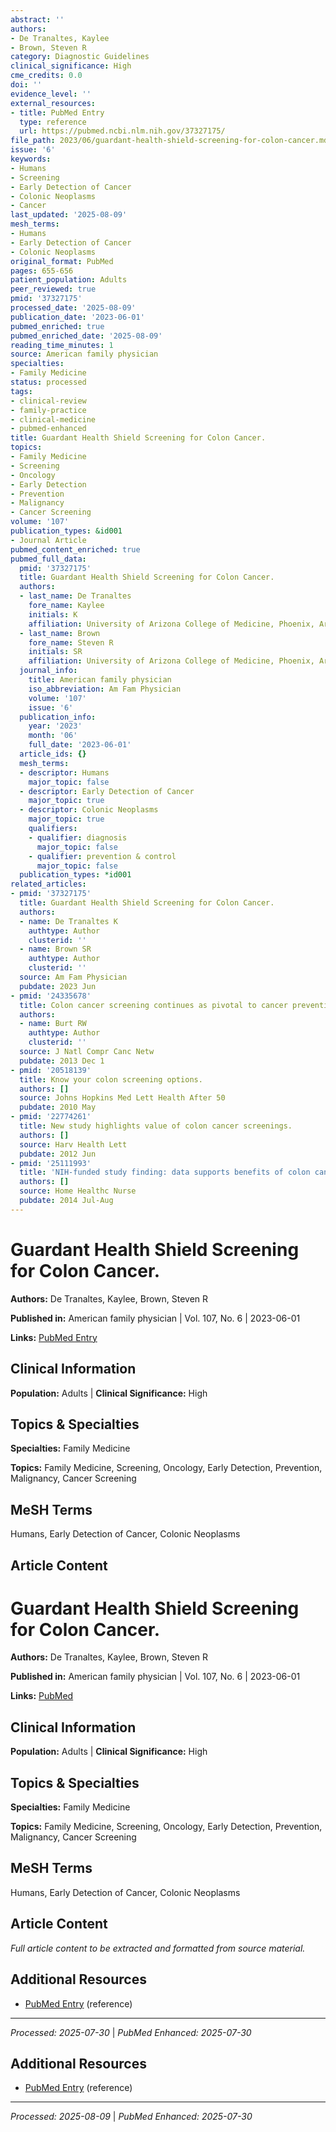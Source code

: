```yaml
---
abstract: ''
authors:
- De Tranaltes, Kaylee
- Brown, Steven R
category: Diagnostic Guidelines
clinical_significance: High
cme_credits: 0.0
doi: ''
evidence_level: ''
external_resources:
- title: PubMed Entry
  type: reference
  url: https://pubmed.ncbi.nlm.nih.gov/37327175/
file_path: 2023/06/guardant-health-shield-screening-for-colon-cancer.md
issue: '6'
keywords:
- Humans
- Screening
- Early Detection of Cancer
- Colonic Neoplasms
- Cancer
last_updated: '2025-08-09'
mesh_terms:
- Humans
- Early Detection of Cancer
- Colonic Neoplasms
original_format: PubMed
pages: 655-656
patient_population: Adults
peer_reviewed: true
pmid: '37327175'
processed_date: '2025-08-09'
publication_date: '2023-06-01'
pubmed_enriched: true
pubmed_enriched_date: '2025-08-09'
reading_time_minutes: 1
source: American family physician
specialties:
- Family Medicine
status: processed
tags:
- clinical-review
- family-practice
- clinical-medicine
- pubmed-enhanced
title: Guardant Health Shield Screening for Colon Cancer.
topics:
- Family Medicine
- Screening
- Oncology
- Early Detection
- Prevention
- Malignancy
- Cancer Screening
volume: '107'
publication_types: &id001
- Journal Article
pubmed_content_enriched: true
pubmed_full_data:
  pmid: '37327175'
  title: Guardant Health Shield Screening for Colon Cancer.
  authors:
  - last_name: De Tranaltes
    fore_name: Kaylee
    initials: K
    affiliation: University of Arizona College of Medicine, Phoenix, Arizona.
  - last_name: Brown
    fore_name: Steven R
    initials: SR
    affiliation: University of Arizona College of Medicine, Phoenix, Arizona.
  journal_info:
    title: American family physician
    iso_abbreviation: Am Fam Physician
    volume: '107'
    issue: '6'
  publication_info:
    year: '2023'
    month: '06'
    full_date: '2023-06-01'
  article_ids: {}
  mesh_terms:
  - descriptor: Humans
    major_topic: false
  - descriptor: Early Detection of Cancer
    major_topic: true
  - descriptor: Colonic Neoplasms
    major_topic: true
    qualifiers:
    - qualifier: diagnosis
      major_topic: false
    - qualifier: prevention & control
      major_topic: false
  publication_types: *id001
related_articles:
- pmid: '37327175'
  title: Guardant Health Shield Screening for Colon Cancer.
  authors:
  - name: De Tranaltes K
    authtype: Author
    clusterid: ''
  - name: Brown SR
    authtype: Author
    clusterid: ''
  source: Am Fam Physician
  pubdate: 2023 Jun
- pmid: '24335678'
  title: Colon cancer screening continues as pivotal to cancer prevention.
  authors:
  - name: Burt RW
    authtype: Author
    clusterid: ''
  source: J Natl Compr Canc Netw
  pubdate: 2013 Dec 1
- pmid: '20518139'
  title: Know your colon screening options.
  authors: []
  source: Johns Hopkins Med Lett Health After 50
  pubdate: 2010 May
- pmid: '22774261'
  title: New study highlights value of colon cancer screenings.
  authors: []
  source: Harv Health Lett
  pubdate: 2012 Jun
- pmid: '25111993'
  title: 'NIH-funded study finding: data supports benefits of colon cancer screening.'
  authors: []
  source: Home Healthc Nurse
  pubdate: 2014 Jul-Aug
---
```


# Guardant Health Shield Screening for Colon Cancer.

**Authors:** De Tranaltes, Kaylee, Brown, Steven R

**Published in:** American family physician | Vol. 107, No. 6 | 2023-06-01

**Links:** [PubMed Entry](https://pubmed.ncbi.nlm.nih.gov/37327175/)

## Clinical Information

**Population:** Adults | **Clinical Significance:** High

## Topics & Specialties

**Specialties:** Family Medicine

**Topics:** Family Medicine, Screening, Oncology, Early Detection, Prevention, Malignancy, Cancer Screening

## MeSH Terms

Humans, Early Detection of Cancer, Colonic Neoplasms

## Article Content

# Guardant Health Shield Screening for Colon Cancer.

**Authors:** De Tranaltes, Kaylee, Brown, Steven R

**Published in:** American family physician | Vol. 107, No. 6 | 2023-06-01

**Links:** [PubMed](https://pubmed.ncbi.nlm.nih.gov/37327175/)

## Clinical Information

**Population:** Adults | **Clinical Significance:** High

## Topics & Specialties

**Specialties:** Family Medicine

**Topics:** Family Medicine, Screening, Oncology, Early Detection, Prevention, Malignancy, Cancer Screening

## MeSH Terms

Humans, Early Detection of Cancer, Colonic Neoplasms

## Article Content

*Full article content to be extracted and formatted from source material.*

## Additional Resources

- [PubMed Entry](https://pubmed.ncbi.nlm.nih.gov/37327175/) (reference)

---

*Processed: 2025-07-30* | *PubMed Enhanced: 2025-07-30*

## Additional Resources

- [PubMed Entry](https://pubmed.ncbi.nlm.nih.gov/37327175/) (reference)

---

*Processed: 2025-08-09* | *PubMed Enhanced: 2025-07-30*
